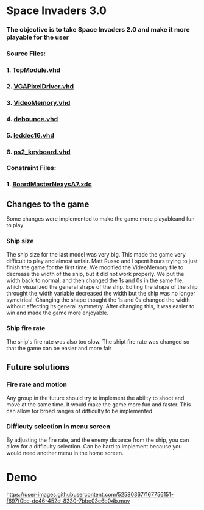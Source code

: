 # Space Invaders 3.0

### The objective is to take Space Invaders 2.0 and make it more playable for the user

### Source Files: 

### 1. [TopModule.vhd](./TopModule.vhd)

### 2. [VGAPixelDriver.vhd](./VGAPixelDriver.vhd)

### 3. [VideoMemory.vhd](./VideoMemory.vhd)

### 4. [debounce.vhd](./debounce.vhd)

### 5. [leddec16.vhd](./leddec16.vhd)

### 6. [ps2_keyboard.vhd](./ps2_keyboard.vhd)

### Constraint Files: 

### 1. [BoardMasterNexysA7.xdc](./BoardMasterNexysA7.xdc)


## Changes to the game
Some changes were implemented to make the game more playableand fun to play

### Ship size
The ship size for the last model was very big. This made the game very difficult to play and almost unfair. Matt Russo and I spent hours trying to just finish the game for the first time.
We modified the VideoMemory file to decrease the width of the ship, but it did not work properly. We put the width back to normal, and then changed the 1s and 0s in the same file, which visualized the general shape of the ship. Editing the shape of the ship throught the width variable decreased the width but the ship was no longer symetrical. Changing the shape thought the 1s and 0s changed the width without affecting its general symmetry. 
After changing this, it was easier to win and made the game more enjoyable. 

### Ship fire rate

The ship's fire rate was also too slow. The shipt fire rate was changed so that the game can be easier and more fair

## Future solutions

### Fire rate and motion

Any group in the future should try to implement the ability to shoot and move at the same time. It would make the game more fun and faster. This can allow for broad ranges of difficulty to be implemented

### Difficuty selection in menu screen

By adjusting the fire rate, and the enemy distance from  the ship, you can allow for a difficulty selection. Can be hard to implement because you would need another menu in the home screen. 

# Demo
https://user-images.githubusercontent.com/52580367/167756151-f697f0bc-de46-452d-8330-7bbe03c6b04b.mov


